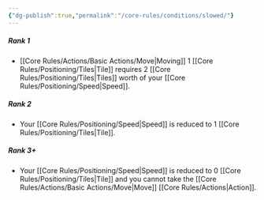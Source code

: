 ```yaml
---
{"dg-publish":true,"permalink":"/core-rules/conditions/slowed/"}
---
```


##### Rank 1
- [[Core Rules/Actions/Basic Actions/Move\|Moving]] 1 [[Core Rules/Positioning/Tiles\|Tile]] requires 2 [[Core Rules/Positioning/Tiles\|Tiles]] worth of your [[Core Rules/Positioning/Speed\|Speed]].
##### Rank 2
- Your [[Core Rules/Positioning/Speed\|Speed]] is reduced to 1 [[Core Rules/Positioning/Tiles\|Tile]].
##### Rank 3+
- Your [[Core Rules/Positioning/Speed\|Speed]] is reduced to 0 [[Core Rules/Positioning/Tiles\|Tile]] and you cannot take the [[Core Rules/Actions/Basic Actions/Move\|Move]] [[Core Rules/Actions\|Action]].